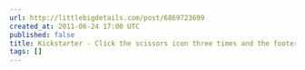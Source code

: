 ```yaml
---
url: http://littlebigdetails.com/post/6869723699
created_at: 2011-06-24 17:00 UTC
published: false
title: Kickstarter - Click the scissors icon three times and the footer...
tags: []
---
```



